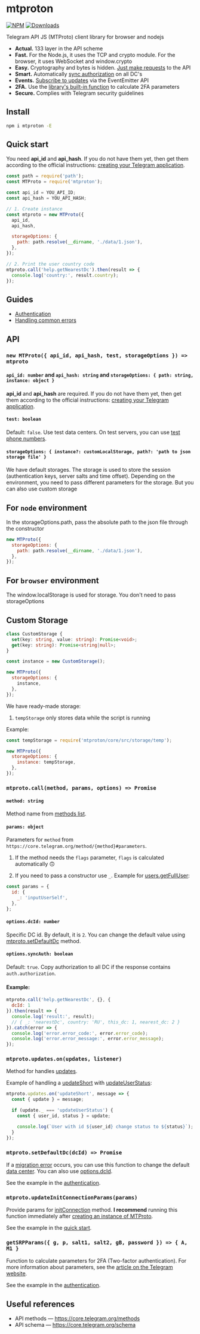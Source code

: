 # mtproton

[![NPM](https://img.shields.io/npm/v/mtproton.svg?style=flat-square)](https://www.npmjs.com/package/mtproton)
[![Downloads](https://img.shields.io/npm/dm/mtproton?style=flat-square)](https://www.npmjs.com/package/mtproton)

Telegram API JS (MTProto) client library for browser and nodejs

* **Actual.** 133 layer in the API scheme
* **Fast.** For the Node.js, it uses the TCP and crypto module. For the browser, it uses WebSocket and window.crypto
* **Easy.** Cryptography and bytes is hidden. [Just make requests](#mtprotocallmethod-params-options--promise) to the API
* **Smart.** Automatically [sync authorization](#optionssyncauth-boolean) on all DC's
* **Events.** [Subscribe to updates](#mtprotoupdatesonupdates-listener) via the EventEmitter API
* **2FA.** Use the [library's built-in function](#getsrpparams-g-p-salt1-salt2-gb-password----a-m1-) to calculate 2FA parameters
* **Secure.** Complies with Telegram security guidelines

## Install
```sh
npm i mtproton -E
```

## Quick start

You need **api_id** and **api_hash**. If you do not have them yet, then get them according to the official instructions: [creating your Telegram application](https://core.telegram.org/api/obtaining_api_id).

```js
const path = require('path');
const MTProto = require('mtproton');

const api_id = YOU_API_ID;
const api_hash = YOU_API_HASH;

// 1. Create instance
const mtproto = new MTProto({
  api_id,
  api_hash,

  storageOptions: {
    path: path.resolve(__dirname, './data/1.json'),
  },
});

// 2. Print the user country code
mtproto.call('help.getNearestDc').then(result => {
  console.log('country:', result.country);
});
```

## Guides

- [Authentication](docs/authentication.md)
- [Handling common errors](docs/handling-common-errors.md)

## API

### `new MTProto({ api_id, api_hash, test, storageOptions }) => mtproto`

#### `api_id: number` and `api_hash: string` and `storageOptions: { path: string, instance: object }`
**api_id** and **api_hash** are required. If you do not have them yet, then get them according to the official instructions: [creating your Telegram application](https://core.telegram.org/api/obtaining_api_id).

#### `test: boolean`
Default: `false`. Use test data centers. On test servers, you can use [test phone numbers](https://core.telegram.org/api/auth#test-phone-numbers).

#### `storageOptions: { instance?: customLocalStorage, path?: 'path to json storage file' }`
We have default storages. The storage is used to store the session (authentication keys, server salts and time offset). Depending on the environment, you need to pass different parameters for the storage. But you can also use custom storage
## For `node` environment
In the storageOptions.path, pass the absolute path to the json file through the constructor
```js
new MTProto({
  storageOptions: {
    path: path.resolve(__dirname, './data/1.json'),
  },
});
```
## For `browser` environment
The window.localStorage is used for storage. You don't need to pass storageOptions
## Custom Storage
```ts
class CustomStorage {
  set(key: string, value: string): Promise<void>;
  get(key: string): Promise<string|null>;
}
```
```js
const instance = new CustomStorage();

new MTProto({
  storageOptions: {
    instance,
  },
});
```

We have ready-made storage:
1. `tempStorage` only stores data while the script is running

Example:
```js
const tempStorage = require('mtproton/core/src/storage/temp');

new MTProto({
  storageOptions: {
    instance: tempStorage,
  },
});
```

### `mtproto.call(method, params, options) => Promise`

#### `method: string`
Method name from [methods list](https://core.telegram.org/methods).

#### `params: object`
Parameters for `method` from `https://core.telegram.org/method/{method}#parameters`.

1. If the method needs the `flags` parameter, `flags` is calculated automatically 🙃

2. If you need to pass a constructor use `_`. Example for [users.getFullUser](https://core.telegram.org/method/users.getFullUser#parameters):
```js
const params = {
  id: {
    _: 'inputUserSelf',
  },
};
```

#### `options.dcId: number`
Specific DC id. By default, it is `2`. You can change the default value using [mtproto.setDefaultDc](#mtprotosetdefaultdcdcid) method.

#### `options.syncAuth: boolean`
Default: `true`. Copy authorization to all DC if the response contains `auth.authorization`.

#### Example:
```js
mtproto.call('help.getNearestDc', {}, {
  dcId: 1
}).then(result => {
  console.log('result:', result);
  // { _: 'nearestDc', country: 'RU', this_dc: 1, nearest_dc: 2 }
}).catch(error => {
  console.log('error.error_code:', error.error_code);
  console.log('error.error_message:', error.error_message);
});
```

### `mtproto.updates.on(updates, listener)`
Method for handles [updates](https://core.telegram.org/type/Updates).

Example of handling a [updateShort](https://core.telegram.org/constructor/updateShort) with [updateUserStatus](https://core.telegram.org/constructor/updateUserStatus):
```js
mtproto.updates.on('updateShort', message => {
  const { update } = message;

  if (update._ === 'updateUserStatus') {
    const { user_id, status } = update;

    console.log(`User with id ${user_id} change status to ${status}`);
  }
});
```

### `mtproto.setDefaultDc(dcId) => Promise`
If a [migration error](https://core.telegram.org/api/errors#303-see-other) occurs, you can use this function to change the default [data center](https://core.telegram.org/api/datacenter). You can also use [options.dcId](#optionsdcid-number).

See the example in the [authentication](docs/authentication.md).

### `mtproto.updateInitConnectionParams(params)`
Provide params for [initConnection](https://core.telegram.org/method/initConnection#parameters) method. **I recommend** running this function immediately after [creating an instance of MTProto](#new-mtproto-api_id-api_hash-test-customlocalstorage---mtproto).


See the example in the [quick start](#quick-start).

### `getSRPParams({ g, p, salt1, salt2, gB, password }) => { A, M1 }`

Function to calculate parameters for 2FA (Two-factor authentication). For more information about parameters, see the [article on the Telegram website](https://core.telegram.org/api/srp).

See the example in the [authentication](docs/authentication.md).

## Useful references

- API methods — https://core.telegram.org/methods
- API schema — https://core.telegram.org/schema
